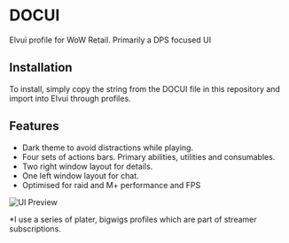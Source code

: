 # DOCUI
Elvui profile for WoW Retail. Primarily a DPS focused UI


## **Installation**
To install, simply copy the string from the DOCUI file in this repository and import into Elvui through profiles.

## **Features**
- Dark theme to avoid distractions while playing.
- Four sets of actions bars. Primary abilities, utilities and consumables.
- Two right window layout for details.
- One left window layout for chat. 
- Optimised for raid and M+ performance and FPS


![UI Preview](https://i.imgur.com/POTbdcm.png)

*I use a series of plater, bigwigs profiles which are part of streamer subscriptions.
